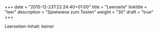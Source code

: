 +++
date = "2015-12-23T22:24:40+01:00"
title = "Leerseite"
linktitle = "leer"
description = "Spielwiese zum Testen"
weight = "30"
draft = "true"
+++

Leerseiten-Inhalt: keiner
